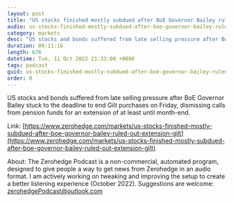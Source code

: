 ```yaml
---
layout: post
title: "US stocks finished mostly subdued after BoE Governor Bailey ruled out an extension to Gilt purchases beyond Friday - Newsquawk Asia-Pac Market Open"
audio: us-stocks-finished-mostly-subdued-after-boe-governor-bailey-ruled-out-extension-gilt-0
category: markets
desc: "US stocks and bonds suffered from late selling pressure after BoE Governor Bailey stuck to the deadline to end Gilt purchases on Friday, dismissing calls from pension funds for an extension of at least until month-end."
duration: 00:11:16
length: 676
datetime: Tue, 11 Oct 2022 21:33:00 +0000
tags: podcast
guid: us-stocks-finished-mostly-subdued-after-boe-governor-bailey-ruled-out-extension-gilt-0
order: 0
---
```

US stocks and bonds suffered from late selling pressure after BoE Governor Bailey stuck to the deadline to end Gilt purchases on Friday, dismissing calls from pension funds for an extension of at least until month-end.

Link: [https://www.zerohedge.com/markets/us-stocks-finished-mostly-subdued-after-boe-governor-bailey-ruled-out-extension-gilt](https://www.zerohedge.com/markets/us-stocks-finished-mostly-subdued-after-boe-governor-bailey-ruled-out-extension-gilt)

About: The Zerohedge Podcast is a non-commercial, automated program, designed to give people a way to get news from Zerohedge in an audio format.  I am actively working on tweaking and improving the setup to create a better listening experience (October 2022).  Suggestions are welcome: [zerohedgePodcast@outlook.com](mailto:zerohedgePodcast@outlook.com)